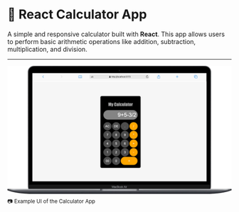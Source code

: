 # 🧮 React Calculator App

A simple and responsive calculator built with **React**. This app allows users to perform basic arithmetic operations like addition, subtraction, multiplication, and division.

---

![Calculator Screenshot](./screenshots/calculator.webp)  
<sub>📷 Example UI of the Calculator App</sub>
